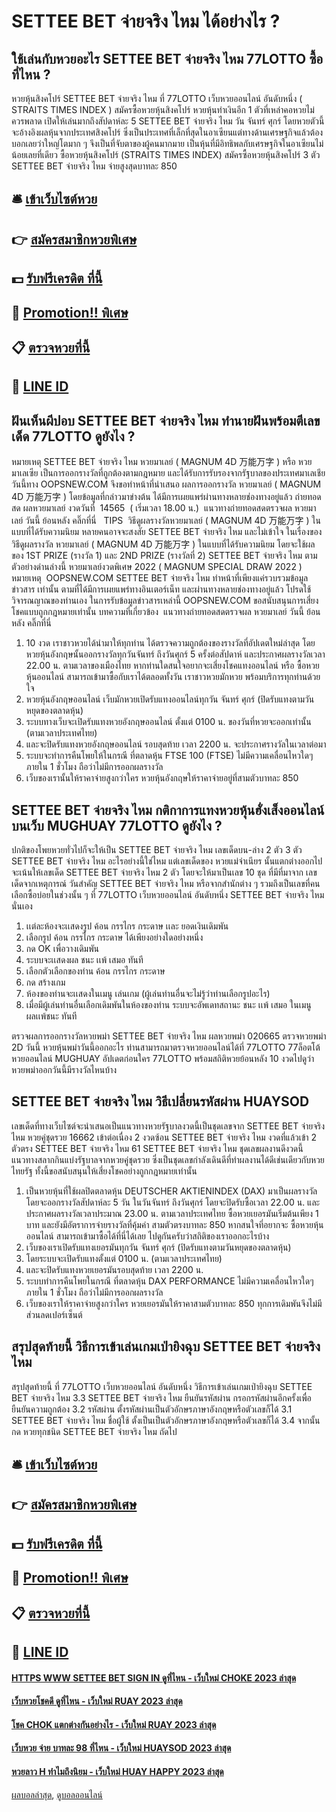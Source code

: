 # SETTEE BET จ่ายจริง ไหม ได้อย่างไร ?
## ใช้เล่นกับหวยอะไร SETTEE BET จ่ายจริง ไหม 77LOTTO ซื้อที่ไหน ?
หวยหุ้นสิงคโปร์ SETTEE BET จ่ายจริง ไหม ที่ 77LOTTO เว็บหวยออนไลน์ อันดับหนึ่ง ( STRAITS TIMES INDEX ) สมัครซื้อหวยหุ้นสิงคโปร์ หวยหุ้นทำเงินอีก 1 ตัวที่เหล่าคอหวยไม่ควรพลาด เปิดให้เล่นมากถึงสัปดาห์ละ 5 SETTEE BET จ่ายจริง ไหม วัน จันทร์ ศุกร์ โดยหวยตัวนี้จะอ้างอิงผลหุ้นจากประเทศสิงคโปร์ ซึ่งเป็นประเทศที่เล็กที่สุดในอาเซียนแต่ทางด้านเศรษฐกิจแล้วต้องบอกเลยว่าใหญ่โตมาก ๆ จึงเป็นที่จับตาของผู้คนมากมาย เป็นหุ้นที่มีอิทธิพลกับเศรษฐกิจในอาเซียนไม่น้อยเลยที่เดียว
ซื้อหวยหุ้นสิงคโปร์ (STRAITS TIMES INDEX) สมัครซื้อหวยหุ้นสิงคโปร์ 3 ตัว SETTEE BET จ่ายจริง ไหม จ่ายสูงสุดบาทละ 850

## 🛎 [เข้าเว็บไซต์หวย](https://bit.ly/3BG5bNw)
## 👉 [สมัครสมาชิกหวยพิเศษ](https://bit.ly/3BG5bNw)
## 💵 [รับฟรีเครดิต ที่นี้](https://bit.ly/3C3mvgS)
## 👑 [Promotion!! พิเศษ](https://bit.ly/3C3mvgS)
## 📋 [ตรวจหวยที่นี้](https://bit.ly/3C3mvgS)
## 📱 [LINE ID](https://bit.ly/3C3mvgS)

## ฝันเห็นผีปอบ SETTEE BET จ่ายจริง ไหม ทำนายฝันพร้อมตีเลขเด็ด 77LOTTO ดูยังไง ?
หมายเหตุ SETTEE BET จ่ายจริง ไหม หวยมาเลย์ ( MAGNUM 4D 万能万字 ) หรือ หวยมาเลเซีย เป็นการออกรางวัลที่ถูกต้องตามกฎหมาย และได้รับการรับรองจากรัฐบาลของประเทศมาเลเชีย
วันนี้ทาง OOPSNEW.COM จึงขอทำหน้าที่นำเสนอ ผลการออกรางวัล หวยมาเลย์ ( MAGNUM 4D 万能万字 ) โดยข้อมูลที่กล่าวมาข่างต้น ได้มีการเผยแพร่ผ่านทางหลายช่องทางอยู่แล้ว
ถ่ายทอดสด ผลหวยมาเลย์ งวดวันที่  14565  ( เริ่มเวลา 18.00 น.)
 แนวทางถ่ายทอดสดตรวจผล หวยมาเลย์ วันนี้ ย้อนหลัง คลิ๊กที่นี่  
TIPS  วิธีดูผลรางวัลหวยมาเลย์ ( MAGNUM 4D 万能万字 ) ในแบบที่ได้รับความนิยม
หลายคนอาจจะสงสัย SETTEE BET จ่ายจริง ไหม และไม่เข้าใจ ในเรื่องของ วิธีดูผลรางวัล หวยมาเลย์ ( MAGNUM 4D 万能万字 ) ในแบบที่ได้รับความนิยม โดยจะใช้ผลของ 1ST PRIZE (รางวัล 1) และ 2ND PRIZE (รางวัลที่ 2) SETTEE BET จ่ายจริง ไหม ตามตัวอย่างด่านล่างนี้
หวยมาเลย์งวดพิเศษ 2022 ( MAGNUM SPECIAL DRAW 2022 )
หมายเหตุ  OOPSNEW.COM SETTEE BET จ่ายจริง ไหม ทำหน้าที่เพียงแค่รวบรวมข้อมูล ข่าวสาร เท่านั้น ตามที่ได้มีการเผยแพร่ทางอินเตอร์เน็ท และผ่านทางหลายช่องทางอยู่แล้ว โปรดใช้วิจารณญาณของท่านเอง ในการรับข้อมูลข่าวสารเหล่านี้ OOPSNEW.COM ขอสนับสนุนการเสี่ยงโชคแบบถูกกฎหมายเท่านั้น
บทความที่เกี่ยวข้อง
 แนวทางถ่ายทอดสดตรวจผล หวยมาเลย์ วันนี้ ย้อนหลัง คลิ๊กที่นี่  
1. 10 งวด เราชาวหวยได้นำมาให้ทุกท่าน ได้ตรวจความถูกต้องของรางวัลที่อัปเดตใหม่ล่าสุด โดยหวยหุ้นอังกฤษนั้นออกรางวัลทุกวันจันทร์ ถึงวันศุกร์ 5 ครั้งต่อสัปดาห์ และประกาศผลรางวัลเวลา 22.00 น. ตามเวลาของเมืองไทย หากท่านใดสนใจอยากจะเสี่ยงโชคแทงออนไลน์ หรือ ซื้อหวยหุ้นออนไลน์ สามารถเข้ามาซื้อกับเราได้ตลอดทั้งวัน เราชาวหวยมักหวย พร้อมบริการทุกท่านด้วยใจ
2. หวยหุ้นอังกฤษออนไลน์ เว็บมักหวยเปิดรับแทงออนไลน์ทุกวัน จันทร์ ศุกร์ (ปิดรับแทงตามวันหยุดของตลาดหุ้น)
3. ระบบทางเว็บจะเปิดรับแทงหวยอังกฤษออนไลน์ ตั้งแต่ 0100 น. ของวันที่หวยจะออกเท่านั้น (ตามเวลาประเทศไทย)
4. และจะปิดรับแทงหวยอังกฤษออนไลน์ รอบสุดท้าย เวลา 2200 น. จะประกาศรางวัลในเวลาต่อมา
5. ระบบจะทำการคืนโพยให้ในกรณี ที่ตลาดหุ้น FTSE 100 (FTSE) ไม่มีความเคลื่อนไหวใดๆ ภายใน 1 ชั่วโมง ถือว่าไม่มีการออกผลรางวัล
6. เว็บของเรานั้นให้ราคาจ่ายสูงกว่าใคร หวยหุ้นอังกฤษให้ราคาจ่ายอยู่ที่สามตัวบาทละ 850

## SETTEE BET จ่ายจริง ไหม กติกาการแทงหวยหุ้นฮั่งเส็งออนไลน์บนเว็บ MUGHUAY 77LOTTO ดูยังไง ?
ปกติของโพยหวยทั่วไปก็จะให้เป็น SETTEE BET จ่ายจริง ไหม เลขเด็ดบน-ล่าง 2 ตัว 3 ตัว SETTEE BET จ่ายจริง ไหม อะไรอย่างนี้ใช่ไหม แต่เลขเด็ดของ หวยแม่จำเนียร นั้นแตกต่างออกไป จะเน้นให้เลขเด็ด SETTEE BET จ่ายจริง ไหม 2 ตัว โดยจะให้มาเป็นเลข 10 ชุด ที่มีที่มาจาก เลขเด็ดจากเหตุการณ์ วันสำคัญ SETTEE BET จ่ายจริง ไหม หรือจากสำนักต่าง ๆ รวมถึงเป็นเลขที่คนเลือกซื้อบ่อยในช่วงนั้น ๆ ที่ 77LOTTO เว็บหวยออนไลน์ อันดับหนึ่ง SETTEE BET จ่ายจริง ไหม นั่นเอง
1. เเต่ละห้องจะเเสดงรูป ค้อน กรรไกร กระดาษ เเละ ยอดเงินเดิมพัน
2. เลือกรูป ค้อน กรรไกร กระดาษ ได้เพียงอย่างใดอย่างหนึ่ง
3. กด OK เพื่อวางเดิมพัน
4. ระบบจะเเสดงผล ชนะ เเพ้ เสมอ ทันที
5. เลือกตัวเลือกของท่าน ค้อน กรรไกร กระดาษ
6. กด สร้างเกม
7. ห้องของท่านจะเเสดงในเมนู เล่นเกม (ผู้เล่นท่านอื่นจะไม่รู้ว่าท่านเลือกรูปอะไร)
8. เมื่อมีผู้เล่นท่านอื่นเลือกเดิมพันในห้องของท่าน ระบบจะอัพเดทสถานะ ชนะ เเพ้ เสมอ ในเมนู ผลเเพ้ชนะ ทันที

ตรวจผลการออกรางวัลหวยพม่า SETTEE BET จ่ายจริง ไหม ผลหวยพม่า 020665 ตรวจหวยพม่า 2D วันนี้ หวยหุ้นพม่าวันนี้ออกอะไร ท่านสามารถมาตรวจหวยออนไลน์ได้ที่ 77LOTTO 77ล็อตโต้ หวยออนไลน์ MUGHUAY อัปเดตก่อนใคร 77LOTTO พร้อมสถิติหวยย้อนหลัง 10 งวดไปดูว่าหวยพม่าออกวันนี้มีรางวัลไหนบ้าง

## SETTEE BET จ่ายจริง ไหม วิธีเปลี่ยนรหัสผ่าน HUAYSOD
เลขเด็ดที่ทางเว็บไซต์จะนำเสนอเป็นแนวทางหวยรัฐบาลงวดนี้เป็นชุดเลขจาก SETTEE BET จ่ายจริง ไหม หวยคู่ชุดรวย 16662 เข้าต่อเนื่อง 2 งวดซ้อน SETTEE BET จ่ายจริง ไหม งวดที่แล้วเข้า 2 ตัวตรง SETTEE BET จ่ายจริง ไหม 61 SETTEE BET จ่ายจริง ไหม ชุดเลขผลงานดีงวดนี้ แนวทางสลากกินแบ่งรัฐบาลจากหวยคู่ชุดรวย ซึ่งเป็นชุดเลขกำลังเดินดีที่ทำผลงานได้ดีเช่นเดียวกับหวยไทยรัฐ ทั้งนี้ขอสนับสนุนให้เสี่ยงโชคอย่างถูกกฎหมายเท่านั้น
1. เป็นหวยหุ้นที่ใช้ผลปิดตลาดหุ้น DEUTSCHER AKTIENINDEX (DAX) มาเป็นผลรางวัล โดยจะออกรางวัลสัปดาห์ละ 5 วัน ในวันจันทร์ ถึงวันศุกร์ โดยจะปิดรับซื้อเวลา 22.00 น. และประกาศผลรางวัลเวลาประมาณ 23.00 น. ตามเวลาประเทศไทย ซื้อหวยเยอรมันเริ่มต้นเพียง 1 บาท และยังมีอัตราการจ่ายรางวัลที่คุ้มค่า สามตัวตรงบาทละ 850 หากสนใจที่อยากจะ ซื้อหวยหุ้นออนไลน์ สามารถเข้ามาซื้อได้ที่นี่ได้เลย ไปดูกันครับว่าสถิติของเราออกอะไรบ้าง
2. เว็บของเราเปิดรับแทงเยอรมันทุกวัน จันทร์ ศุกร์ (ปิดรับแทงตามวันหยุดของตลาดหุ้น)
3. โดยระบบจะเปิดรับแทงตั้งแต่ 0100 น. (ตามเวลาประเทศไทย)
4. และจะปิดรับแทงหวยเยอรมันรอบสุดท้าย เวลา 2200 น.
5. ระบบทำการคืนโพยในกรณี ที่ตลาดหุ้น DAX PERFORMANCE ไม่มีความเคลื่อนไหวใดๆ ภายใน 1 ชั่วโมง ถือว่าไม่มีการออกผลรางวัล
6. เว็บของเราให้ราคาจ่ายสูงกว่าใคร หวยเยอรมันให้ราคาสามตัวบาทละ 850 ทุกการเดิมพันจึงไม่มีส่วนลดเปอร์เซ็นต์

## สรุปสุดท้ายนี้ วิธีการเข้าเล่นเกมเป่ายิงฉุบ SETTEE BET จ่ายจริง ไหม
สรุปสุดท้ายนี้ ที่ 77LOTTO เว็บหวยออนไลน์ อันดับหนึ่ง วิธีการเข้าเล่นเกมเป่ายิงฉุบ SETTEE BET จ่ายจริง ไหม 3.3 SETTEE BET จ่ายจริง ไหม ยืนยันรหัสผ่าน กรอกรหัสผ่านอีกครั้งเพื่อยืนยันความถูกต้อง
3.2 รหัสผ่าน ตั้งรหัสผ่านเป็นตัวอักษรภาษาอังกฤษหรือตัวเลขก็ได้
3.1 SETTEE BET จ่ายจริง ไหม ชื่อผู้ใช้ ตั้งเป็นเป็นตัวอักษรภาษาอังกฤษหรือตัวเลขก็ได้
3.4 จากนั้นกด หวยทุกชนิด SETTEE BET จ่ายจริง ไหม ถัดไป

## 🛎 [เข้าเว็บไซต์หวย](https://bit.ly/3BG5bNw)
## 👉 [สมัครสมาชิกหวยพิเศษ](https://bit.ly/3BG5bNw)
## 💵 [รับฟรีเครดิต ที่นี้](https://bit.ly/3C3mvgS)
## 👑 [Promotion!! พิเศษ](https://bit.ly/3C3mvgS)
## 📋 [ตรวจหวยที่นี้](https://bit.ly/3C3mvgS)
## 📱 [LINE ID](https://bit.ly/3C3mvgS)

#### [HTTPS WWW SETTEE BET SIGN IN ดูที่ไหน - เว็บใหม่ CHOKE 2023 ล่าสุด](https://atom.io/themes/https%20www%20settee%20bet%20sign%20in%20ดูที่ไหน%20-%20เว็บใหม่%20choke%202023%20ล่าสุด)
#### [เว็บหวยโชคดี ดูที่ไหน - เว็บใหม่ RUAY 2023 ล่าสุด](https://atom.io/themes/เว็บหวยโชคดี%20ดูที่ไหน%20-%20เว็บใหม่%20ruay%202023%20ล่าสุด)
#### [โชค CHOK แตกต่างกันอย่างไร - เว็บใหม่ RUAY 2023 ล่าสุด](https://atom.io/themes/โชค%20chok%20แตกต่างกันอย่างไร%20-%20เว็บใหม่%20ruay%202023%20ล่าสุด)
#### [เว็บหวย จ่าย บาทละ 98 ที่ไหน - เว็บใหม่ HUAYSOD 2023 ล่าสุด](https://atom.io/themes/เว็บหวย%20จ่าย%20บาทละ%2098%20ที่ไหน%20-%20เว็บใหม่%20huaysod%202023%20ล่าสุด)
#### [หวยลาว H ทำไมถึงนิยม - เว็บใหม่ HUAY HAPPY 2023 ล่าสุด](https://atom.io/themes/หวยลาว%20h%20ทำไมถึงนิยม%20-%20เว็บใหม่%20huay%20happy%202023%20ล่าสุด)

[ผลบอลล่าสุด](https://siamsport.tv "ผลบอลล่าสุด"), [ดูบอลออนไลน์](https://siamsport.tv/ดูบอลสด "ดูบอลออนไลน์")